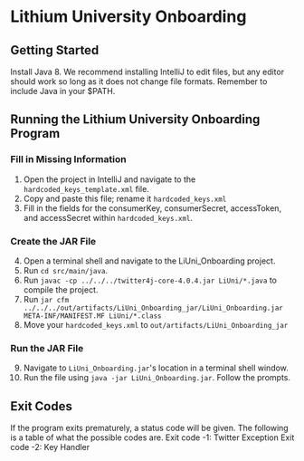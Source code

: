 # Lithium University Onboarding

## Getting Started ##
Install Java 8. We recommend installing IntelliJ to edit files, but any editor should work so long as it does not change file formats. Remember to include Java in your $PATH.

## Running the Lithium University Onboarding Program ##

### Fill in Missing Information ###
1. Open the project in IntelliJ and navigate to the ```hardcoded_keys_template.xml``` file.
2. Copy and paste this file; rename it ```hardcoded_keys.xml```
3. Fill in the fields for the consumerKey, consumerSecret, accessToken, and accessSecret within ```hardcoded_keys.xml```.

### Create the JAR File ###
4. Open a terminal shell and navigate to the LiUni_Onboarding project.
5. Run ```cd src/main/java```.
6. Run ```javac -cp ../../../twitter4j-core-4.0.4.jar LiUni/*.java``` to compile the project.
7. Run ```jar cfm ../../../out/artifacts/LiUni_Onboarding_jar/LiUni_Onboarding.jar META-INF/MANIFEST.MF LiUni/*.class```
8. Move your ```hardcoded_keys.xml``` to ```out/artifacts/LiUni_Onboarding_jar```

### Run the JAR File ###
9. Navigate to ```LiUni_Onboarding.jar```'s location in a terminal shell window.
10. Run the file using ```java -jar LiUni_Onboarding.jar```. Follow the prompts.

## Exit Codes ##
If the program exits prematurely, a status code will be given. The following is a table of what the possible codes are.
Exit code -1: Twitter Exception
Exit code -2: Key Handler
